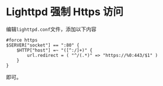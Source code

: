 # Lighttpd 强制 Https 访问

编辑`lighttpd.conf`文件，添加以下内容
```
#force https
$SERVER["socket"] == ":80" {
    $HTTP["host"] =~ "([^:/]+)" {
        url.redirect = ( "^/(.*)" => "https://%0:443/$1" )
    }
}
```
即可。
